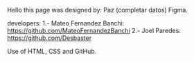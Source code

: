 Hello this page was designed by:
Paz (completar datos) Figma.

developers:
1.- Mateo Fernandez Banchi: https://github.com/MateoFernandezBanchi
2.- Joel Paredes: https://github.com/Desbaster

Use of HTML, CSS and GitHub.
